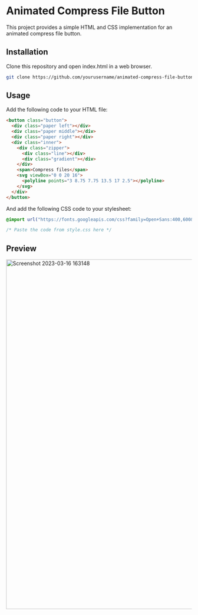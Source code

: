 # Animated Compress File Button
This project provides a simple HTML and CSS implementation for an animated compress file button.

## Installation
Clone this repository and open index.html in a web browser.

```bash
git clone https://github.com/yourusername/animated-compress-file-button.git
```
## Usage
Add the following code to your HTML file:

```html
<button class="button">
  <div class="paper left"></div>
  <div class="paper middle"></div>
  <div class="paper right"></div>
  <div class="inner">
    <div class="zipper">
      <div class="line"></div>
      <div class="gradient"></div>
    </div>
    <span>Compress files</span>
    <svg viewBox="0 0 20 16">
      <polyline points="3 8.75 7.75 13.5 17 2.5"></polyline>
    </svg>
  </div>
</button>
```
And add the following CSS code to your stylesheet:

```css
@import url("https://fonts.googleapis.com/css?family=Open+Sans:400,600&display=swap");

/* Paste the code from style.css here */
```

## Preview
<img width="948" alt="Screenshot 2023-03-16 163148" src="https://user-images.githubusercontent.com/59678435/225598802-da3a9586-d99b-481d-a796-cd4ce11bdb38.png">
